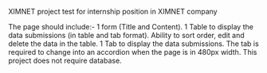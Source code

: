 XIMNET project test for internship position in XIMNET company

The page should include:-
1 form (Title and Content).
1 Table to display the data submissions (in table and tab format).
Ability to sort order, edit and delete the data in the table.
1 Tab to display the data submissions. The tab is required to change into an accordion when the page is in 480px width.
This project does not require database.